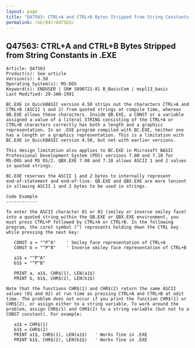 ```yaml
---
layout: page
title: "Q47563: CTRL+A and CTRL+B Bytes Stripped from String Constants in .EXE"
permalink: /kb/047/Q47563/
---
```


## Q47563: CTRL+A and CTRL+B Bytes Stripped from String Constants in .EXE

	Article: Q47563
	Product(s): See article
	Version(s): 4.50
	Operating System(s): MS-DOS
	Keyword(s): ENDUSER | SR# S890721-81 B_BasicCom | mspl13_basic
	Last Modified: 29-JAN-1991
	
	BC.EXE in QuickBASIC version 4.50 strips out the characters CTRL+A and
	CTRL+B (ASCII 1 and 2) from quoted strings at compile time, whereas
	QB.EXE allows these characters. Inside QB.EXE, a CONST or a variable
	assigned a value of a literal STRING consisting of the CTRL+A or
	CTRL+B characters correctly has both a length and a graphics
	representation. In an .EXE program compiled with BC.EXE, neither one
	has a length or a graphics representation. This is a limitation with
	BC.EXE in QuickBASIC version 4.50, but not with earlier versions.
	
	This design limitation also applies to BC.EXE in Microsoft BASIC
	Professional Development System (PDS) versions 7.00 and 7.10 for
	MS-DOS and MS OS/2. QBX.EXE 7.00 and 7.10 allows ASCII 1 and 2 values
	in quoted strings.
	
	BC.EXE reserves the ASCII 1 and 2 bytes to internally represent
	end-of-statement and end-of-line. QB.EXE and QBX.EXE are more lenient
	in allowing ASCII 1 and 2 bytes to be used in strings.
	
	Code Example
	------------
	
	To enter the ASCII character 01 or 02 (smiley or inverse smiley face)
	into a quoted string within the QB.EXE or QBX.EXE environment, you
	must press CTRL+P followed by CTRL+A or CTRL+B. In the following
	program, the caret symbol (^) represents holding down the CTRL key
	while pressing the next key:
	
	   CONST a = "^P^A"    ' Smiley face representation of CTRL+A
	   CONST b = "^P^B"    ' Inverse smiley face representation of CTRL+B
	
	   a1$ = "^P^A"
	   b1$ = "^P^B"
	
	   PRINT a, a1$, CHR$(1), LEN(a1$)
	   PRINT b, b1$, CHR$(2), LEN(b1$)
	
	Note that the functions CHR$(1) and CHR$(2) return the same ASCII
	values (01 and 02) at run time as pressing CTRL+A and CTRL+B at edit
	time. The problem does not occur if you print the function CHR$(1) or
	CHR$(2), or assign either to a string variable. To work around the
	problem, assign CHR$(1) and CHR$(2) to a string variable (but not to a
	CONST constant). For example:
	
	   a1$ = CHR$(1)
	   b1$ = CHR$(2)
	   PRINT a1$, CHR$(1), LEN(a1$)   ' Works fine in .EXE
	   PRINT b1$, CHR$(2), LEN(b1$)   ' Works fine in .EXE
